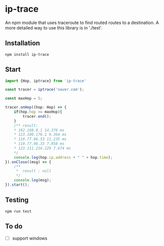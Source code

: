 # ip-trace
An npm module that uses traceroute to find routed routes to a destination. A more detailed way to use this library is in './test'.

## Installation
```
npm install ip-trace
```
## Start
```typescript
import {Hop, iptrace} from 'ip-trace'

const tracer = iptrace('naver.com');

const maxHop = 5;

tracer.onHop((hop: Hop) => {
    if(hop.hop >= maxHop){
        tracer.end();
    }
    /** result:
    * 192.168.0.1 14.376 ms
    * 123.100.176.1 9.364 ms
    * 119.77.96.53 11.235 ms
    * 119.77.96.33 7.958 ms
    * 123.111.216.229 7.674 ms
    */
    console.log(hop.ip.address + " " + hop.time);
}).onClose((msg) => {
    /** 
     *  result : null
     */
    console.log(msg);
}).start();
```



## Testing
```shell
npm run test
```

## To do
- [ ] support windows